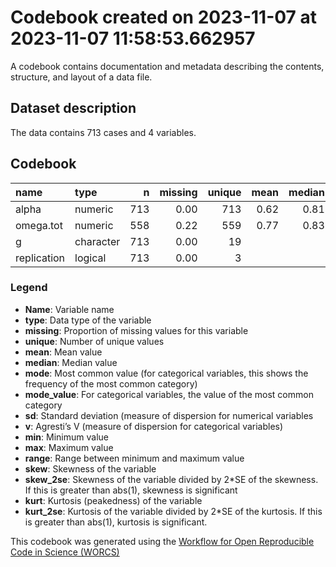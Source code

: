 Codebook created on 2023-11-07 at 2023-11-07 11:58:53.662957
================

A codebook contains documentation and metadata describing the contents,
structure, and layout of a data file.

## Dataset description

The data contains 713 cases and 4 variables.

## Codebook

| name        | type      |   n | missing | unique | mean | median |   mode | mode_value |   sd |    v |  min |  max | range |  skew | skew_2se |  kurt | kurt_2se |
|:------------|:----------|----:|--------:|-------:|-----:|-------:|-------:|:-----------|-----:|-----:|-----:|-----:|------:|------:|---------:|------:|---------:|
| alpha       | numeric   | 713 |    0.00 |    713 | 0.62 |   0.81 |   0.81 |            | 0.55 |      | -2.9 | 0.97 |  3.87 | -3.18 |   -17.35 | 10.24 |    28.01 |
| omega.tot   | numeric   | 558 |    0.22 |    559 | 0.77 |   0.83 |   0.83 |            | 0.16 |      |  0.0 | 0.97 |  0.97 | -2.05 |    -9.91 |  5.79 |    14.01 |
| g           | character | 713 |    0.00 |     19 |      |        |  74.00 | 6          |      | 0.92 |      |      |       |       |          |       |          |
| replication | logical   | 713 |    0.00 |      3 |      |        | 532.00 | FALSE      |      | 0.38 |      |      |       |       |          |       |          |

### Legend

- **Name**: Variable name
- **type**: Data type of the variable
- **missing**: Proportion of missing values for this variable
- **unique**: Number of unique values
- **mean**: Mean value
- **median**: Median value
- **mode**: Most common value (for categorical variables, this shows the
  frequency of the most common category)
- **mode_value**: For categorical variables, the value of the most
  common category
- **sd**: Standard deviation (measure of dispersion for numerical
  variables
- **v**: Agresti’s V (measure of dispersion for categorical variables)
- **min**: Minimum value
- **max**: Maximum value
- **range**: Range between minimum and maximum value
- **skew**: Skewness of the variable
- **skew_2se**: Skewness of the variable divided by 2\*SE of the
  skewness. If this is greater than abs(1), skewness is significant
- **kurt**: Kurtosis (peakedness) of the variable
- **kurt_2se**: Kurtosis of the variable divided by 2\*SE of the
  kurtosis. If this is greater than abs(1), kurtosis is significant.

This codebook was generated using the [Workflow for Open Reproducible
Code in Science (WORCS)](https://osf.io/zcvbs/)
